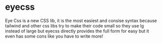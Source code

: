 # eyecss
Eye Css is a new CSS lib, it is the most easiest and consise syntax because tailwind and other css libs try to make their code small so they use lg instead of large but eyecss directly provides the full form for easy but it even has some cons like you have to write more!
